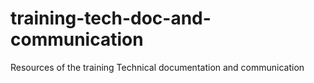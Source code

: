 # training-tech-doc-and-communication
Resources of the training Technical documentation and communication
